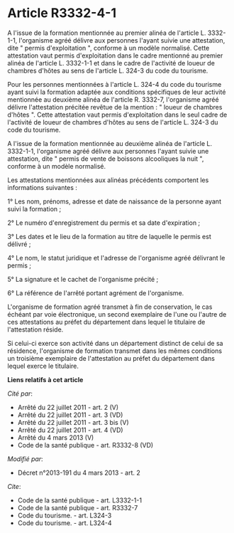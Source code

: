 # Article R3332-4-1

A l'issue de la formation mentionnée au premier alinéa de l'article L. 3332-1-1, l'organisme agréé délivre aux personnes
l'ayant suivie une attestation, dite " permis d'exploitation ", conforme à un modèle normalisé. Cette attestation vaut permis
d'exploitation dans le cadre mentionné au premier alinéa de l'article L. 3332-1-1 et dans le cadre de l'activité de loueur de
chambres d'hôtes au sens de l'article L. 324-3 du code du tourisme. 

Pour les personnes mentionnées à l'article L. 324-4 du code du tourisme ayant suivi la formation adaptée aux conditions
spécifiques de leur activité mentionnée au deuxième alinéa de l'article R. 3332-7, l'organisme agréé délivre l'attestation
précitée revêtue de la mention : " loueur de chambres d'hôtes ". Cette attestation vaut permis d'exploitation dans le seul
cadre de l'activité de loueur de chambres d'hôtes au sens de l'article L. 324-3 du code du tourisme. 

A l'issue de la formation mentionnée au deuxième alinéa de l'article L. 3332-1-1, l'organisme agréé délivre aux personnes
l'ayant suivie une attestation, dite " permis de vente de boissons alcooliques la nuit ", conforme à un modèle normalisé. 

Les attestations mentionnées aux alinéas précédents comportent les informations suivantes : 

1° Les nom, prénoms, adresse et date de naissance de la personne ayant suivi la formation ; 

2° Le numéro d'enregistrement du permis et sa date d'expiration ; 

3° Les dates et le lieu de la formation au titre de laquelle le permis est délivré ; 

4° Le nom, le statut juridique et l'adresse de l'organisme agréé délivrant le permis ; 

5° La signature et le cachet de l'organisme précité ; 

6° La référence de l'arrêté portant agrément de l'organisme. 

L'organisme de formation agréé transmet à fin de conservation, le cas échéant par voie électronique, un second exemplaire de
l'une ou l'autre de ces attestations au préfet du département dans lequel le titulaire de l'attestation réside. 

Si celui-ci exerce son activité dans un département distinct de celui de sa résidence, l'organisme de formation transmet dans
les mêmes conditions un troisième exemplaire de l'attestation au préfet du département dans lequel exerce le titulaire.

**Liens relatifs à cet article**

_Cité par_:

  - Arrêté du 22 juillet 2011 - art. 2 (V)
  - Arrêté du 22 juillet 2011 - art. 3 (VD)
  - Arrêté du 22 juillet 2011 - art. 3 bis (V)
  - Arrêté du 22 juillet 2011 - art. 4 (VD)
  - Arrêté du 4 mars 2013 (V)
  - Code de la santé publique - art. R3332-8 (VD)

_Modifié par_:

  - Décret n°2013-191 du 4 mars 2013 - art. 2

_Cite_:

  - Code de la santé publique - art. L3332-1-1
  - Code de la santé publique - art. R3332-7
  - Code du tourisme. - art. L324-3
  - Code du tourisme. - art. L324-4
